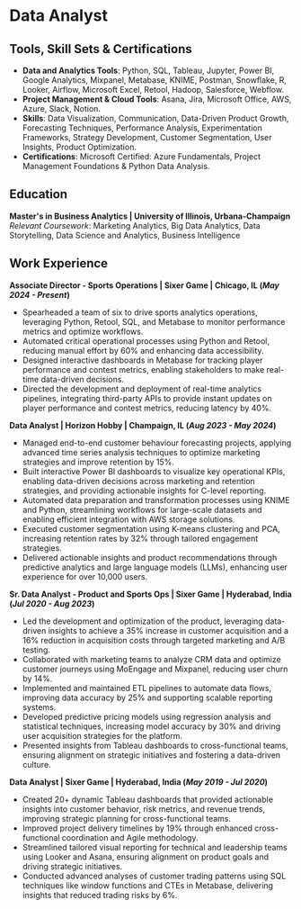 # Data Analyst 

## Tools, Skill Sets & Certifications
- **Data and Analytics Tools**: Python, SQL, Tableau, Jupyter, Power BI, Google Analytics, Mixpanel, Metabase, KNIME, Postman, Snowflake, R, Looker, Airflow, Microsoft Excel, Retool, Hadoop, Salesforce, Webflow.
- **Project Management & Cloud Tools**: Asana, Jira, Microsoft Office, AWS, Azure, Slack, Notion.
- **Skills**: Data Visualization, Communication, Data-Driven Product Growth, Forecasting Techniques, Performance Analysis, Experimentation Frameworks, Strategy Development, Customer Segmentation, User Insights, Product Optimization.
- **Certifications**: Microsoft Certified: Azure Fundamentals, Project Management Foundations & Python Data Analysis.

## Education
**Master's in Business Analytics | University of Illinois, Urbana-Champaign**
_Relevant Coursework_: Marketing Analytics, Big Data Analytics, Data Storytelling, Data Science and Analytics, Business Intelligence

## Work Experience
**Associate Director - Sports Operations | Sixer Game | Chicago, IL (_May 2024 - Present_)**
- Spearheaded a team of six to drive sports analytics operations, leveraging Python, Retool, SQL, and Metabase to monitor performance metrics and optimize workflows.
- Automated critical operational processes using Python and Retool, reducing manual effort by 60% and enhancing data accessibility.
- Designed interactive dashboards in Metabase for tracking player performance and contest metrics, enabling stakeholders to make real-time data-driven decisions.
- Directed the development and deployment of real-time analytics pipelines, integrating third-party APIs to provide instant updates on player performance and contest metrics, reducing latency by 40%.

**Data Analyst | Horizon Hobby | Champaign, IL (_Aug 2023 - May 2024_)**
- Managed end-to-end customer behaviour forecasting projects, applying advanced time series analysis techniques to optimize marketing strategies and improve retention by 15%.
- Built interactive Power BI dashboards to visualize key operational KPIs, enabling data-driven decisions across marketing and retention strategies, and providing actionable insights for C-level reporting.
- Automated data preparation and transformation processes using KNIME and Python, streamlining workflows for large-scale datasets and enabling efficient integration with AWS storage solutions.
- Executed customer segmentation using K-means clustering and PCA, increasing retention rates by 32% through tailored engagement strategies.
- Delivered actionable insights and product recommendations through predictive analytics and large language models (LLMs), enhancing user experience for over 10,000 users.

**Sr. Data Analyst - Product and Sports Ops | Sixer Game | Hyderabad, India (_Jul 2020 - Aug 2023_)**
- Led the development and optimization of the product, leveraging data-driven insights to achieve a 35% increase in customer acquisition and a 16% reduction in acquisition costs through targeted marketing and A/B testing.
- Collaborated with marketing teams to analyze CRM data and optimize customer journeys using MoEngage and Mixpanel, reducing user churn by 14%.
- Implemented and maintained ETL pipelines to automate data flows, improving data accuracy by 25% and supporting scalable reporting systems.
- Developed predictive pricing models using regression analysis and statistical techniques, increasing model accuracy by 30% and driving user acquisition strategies for the platform.
- Presented insights from Tableau dashboards to cross-functional teams, ensuring alignment on strategic initiatives and fostering a data-driven culture.

**Data Analyst | Sixer Game | Hyderabad, India (_May 2019 - Jul 2020_)**
- Created 20+ dynamic Tableau dashboards that provided actionable insights into customer behavior, risk metrics, and revenue trends, improving strategic planning for cross-functional teams.
- Improved project delivery timelines by 19% through enhanced cross-functional coordination and Agile methodology.
- Streamlined tailored visual reporting for technical and leadership teams using Looker and Asana, ensuring alignment on product goals and driving strategic initiatives.
- Conducted advanced analyses of customer trading patterns using SQL techniques like window functions and CTEs in Metabase, delivering insights that reduced trading risks by 6%.
